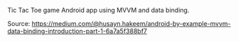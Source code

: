 Tic Tac Toe game Android app using MVVM and data binding.

Source: https://medium.com/@husayn.hakeem/android-by-example-mvvm-data-binding-introduction-part-1-6a7a5f388bf7